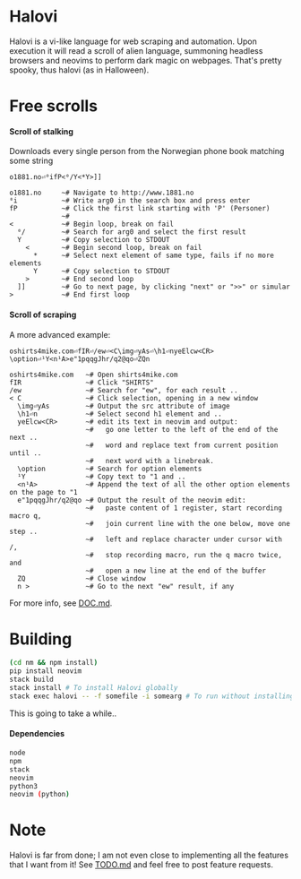 # Halovi
Halovi is a vi-like language for web scraping and automation. Upon execution it will read a scroll of alien language, summoning headless browsers and neovims to perform dark magic on webpages. That's pretty spooky, thus halovi (as in Halloween).

# Free scrolls

#### Scroll of stalking
Downloads every single person from the Norwegian phone book matching some string
```
o1881.no⏎⁰ifP<⁰/Y<*Y>]]
```

```
o1881.no     ~# Navigate to http://www.1881.no
⁰i           ~# Write arg0 in the search box and press enter
fP           ~# Click the first link starting with 'P' (Personer)
             ~#
<            ~# Begin loop, break on fail
  ⁰/         ~# Search for arg0 and select the first result
  Y          ~# Copy selection to STDOUT
    <        ~# Begin second loop, break on fail
      *      ~# Select next element of same type, fails if no more elements
      Y      ~# Copy selection to STDOUT
    >        ~# End second loop
  ]]         ~# Go to next page, by clicking "next" or ">>" or simular
>            ~# End first loop
```

#### Scroll of scraping
A more advanced example:
```
oshirts4mike.com⏎fIR⏎/ew⏎<C\img⏎yAs⏎\h1⏎nyeElcw<CR>
\option⏎¹Y<n¹A>e"1pqqgJhr/q2@qo⏎ZQn
```

```
oshirts4mike.com   ~# Open shirts4mike.com
fIR                ~# Click "SHIRTS"
/ew                ~# Search for "ew", for each result ..
< C                ~# Click selection, opening in a new window
  \img⏎yAs         ~# Output the src attribute of image
  \h1⏎n            ~# Select second h1 element and ..
  yeElcw<CR>       ~# edit its text in neovim and output:
                   ~#   go one letter to the left of the end of the next ..
                   ~#   word and replace text from current position until .. 
                   ~#   next word with a linebreak.
  \option          ~# Search for option elements
  ¹Y               ~# Copy text to "1 and ..
  <n¹A>            ~# Append the text of all the other option elements on the page to "1
  e"1pqqgJhr/q2@qo ~# Output the result of the neovim edit:
                   ~#   paste content of 1 register, start recording macro q,
                   ~#   join current line with the one below, move one step ..
                   ~#   left and replace character under cursor with /,
                   ~#   stop recording macro, run the q macro twice, and
                   ~#   open a new line at the end of the buffer
  ZQ               ~# Close window
  n >              ~# Go to the next "ew" result, if any
```

For more info, see [DOC.md](/DOC.md).

# Building

```bash
(cd nm && npm install)
pip install neovim
stack build
stack install # To install Halovi globally
stack exec halovi -- -f somefile -i somearg # To run without installing
```

This is going to take a while..

#### Dependencies

```bash
node
npm
stack
neovim
python3
neovim (python)
```

# Note

Halovi is far from done; I am not even close to implementing all the features that I want from it! See [TODO.md](/TODO.md) and feel free to post feature requests.
